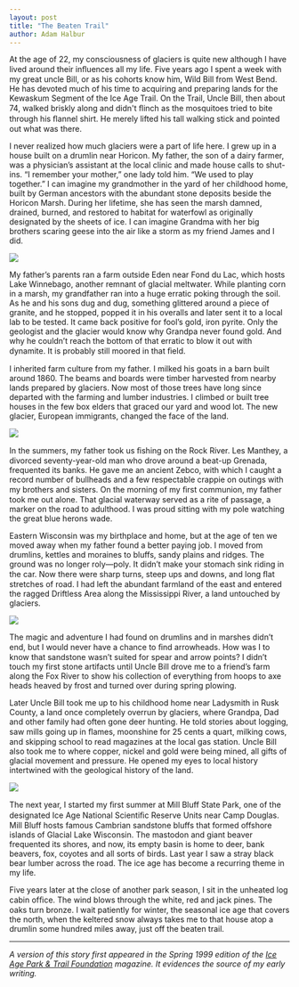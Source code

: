 ```yaml
---
layout: post
title: "The Beaten Trail"
author: Adam Halbur
---
```


At the age of 22, my consciousness of glaciers is quite new although I have lived around their inﬂuences all my life. Five years ago I spent a week with my great uncle Bill, or as his cohorts know him, Wild Bill from West Bend. He has devoted much of his time to acquiring and preparing lands for the Kewaskum Segment of the Ice Age Trail. On the Trail, Uncle Bill, then about 74, walked briskly along and didn't ﬂinch as the mosquitoes tried to bite through his ﬂannel shirt. He merely lifted his tall walking stick and pointed out what was there.  

I never realized how much glaciers were a part of life here. I grew up in a house built on a drumlin near Horicon. My father, the son of a dairy farmer, was a physician’s assistant at the local clinic and made house calls to shut-ins. “I remember your mother,” one lady told him. “We used to play together.” I can imagine my grandmother in the yard of her childhood home, built by German ancestors with the abundant stone deposits beside the Horicon Marsh. During her lifetime, she has seen the marsh damned, drained, burned, and restored to habitat for waterfowl as originally designated by the sheets of ice. I can imagine Grandma with her big brothers scaring geese into the air like a storm as my friend James and I did.  

![](https://c1.staticflickr.com/5/4885/45774975325_8a04a98771_k.jpg)

My father’s parents ran a farm outside Eden near Fond du Lac, which hosts Lake Winnebago, another remnant of glacial meltwater. While planting corn in a marsh, my grandfather ran into a huge erratic poking through the soil. As he and his sons dug and dug, something glittered around a piece of granite, and he stopped, popped it in his overalls and later sent it to a local lab to be tested. It came back positive for fool’s gold, iron pyrite. Only the geologist and the glacier would know why Grandpa never found gold. And why he couldn’t reach the bottom of that erratic to blow it out with dynamite. It is probably still moored in that ﬁeld.  

I inherited farm culture from my father. I milked his goats in a barn built around 1860. The beams and boards were timber harvested from nearby lands prepared by glaciers. Now most of those trees have long since departed with the farming and lumber industries. I climbed or built tree houses in the few box elders that graced our yard and wood lot. The new glacier, European immigrants, changed the face of the land.  

![](https://c1.staticflickr.com/8/7846/32815221508_a90e2da8e4_k.jpg)

In the summers, my father took us ﬁshing on the Rock River. Les Manthey, a divorced seventy-year-old man who drove around a beat-up Grenada, frequented its banks. He gave me an ancient Zebco, with which I caught a record number of bullheads and a few respectable crappie on outings with my brothers and sisters. On the morning of my ﬁrst communion, my father took me out alone. That glacial waterway served as a rite of passage, a marker on the road to adulthood. I was proud sitting with my pole watching the great blue herons wade.  

Eastern Wisconsin was my birthplace and home, but at the age of ten we moved away when my father found a better paying job. I moved from drumlins, kettles and moraines to bluffs, sandy plains and ridges. The ground was no longer roly—poly. It didn’t make your stomach sink riding in the car. Now there were sharp turns, steep ups and downs, and long ﬂat stretches of road. I had left the abundant farmland of the east and entered the ragged Driftless Area along the Mississippi River, a land untouched by glaciers.  

![](https://c1.staticflickr.com/8/7887/45965521284_5546182f3d_b.jpg)

The magic and adventure I had found on drumlins and in marshes didn’t end, but I would never have a chance to ﬁnd arrowheads. How was I to know that sandstone wasn’t suited for spear and arrow points? I didn’t touch my first stone artifacts until Uncle Bill drove me to a friend’s farm along the Fox River to show his collection of everything from hoops to axe heads heaved by frost and turned over during spring plowing.  

Later Uncle Bill took me up to his childhood home near Ladysmith in Rusk County, a land once completely overrun by glaciers, where Grandpa, Dad and other family had often gone deer hunting. He told stories about logging, saw mills going up in ﬂames, moonshine for 25 cents a quart, milking cows, and skipping school to read magazines at the local gas station. Uncle Bill also took me to where copper, nickel and gold were being mined, all gifts of glacial movement and pressure. He opened my eyes to local history intertwined with the geological history of the land.  

![](https://c1.staticflickr.com/8/7826/39725244153_3df357e55e_b.jpg)

The next year, I started my ﬁrst summer at Mill Bluff State Park, one of the designated Ice Age National Scientiﬁc Reserve Units near Camp Douglas. Mill Bluff hosts famous Cambrian sandstone bluffs that formed offshore islands of Glacial Lake Wisconsin. The mastodon and giant beaver frequented its shores, and now, its empty basin is home to deer, bank beavers, fox, coyotes and all sorts of birds. Last year I saw a stray black bear lumber across the road. The ice age has become a recurring theme in my life.  

Five years later at the close of another park season, I sit in the unheated log cabin ofﬁce. The wind blows through the white, red and jack pines. The oaks turn bronze. I wait patiently for winter, the seasonal ice age that covers the north, when the keltered snow always takes me to that house atop a drumlin some hundred miles away, just off the beaten trail.  

----------------------------
*A version of this story first appeared in the Spring 1999 edition of the [Ice Age Park & Trail Foundation][ice-link] magazine. It evidences the source of my early writing.*  

[ice-link]: https://www.iceagetrail.org/
